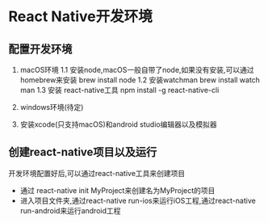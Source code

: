# React Native开发环境

## 配置开发环境

1. macOS环境
  1.1 安装node,macOS一般自带了node,如果没有安装,可以通过homebrew来安装
brew install node
  1.2 安装watchman
brew install watch man
  1.3 安装 react-native工具
npm install -g react-native-cli

2. windows环境(待定)

3. 安装xcode(只支持macOS)和android studio编辑器以及模拟器

## 创建react-native项目以及运行

开发环境配置好后,可以通过react-native工具来创建项目

* 通过 react-native init MyProject来创建名为MyProject的项目
* 进入项目文件夹,通过react-native run-ios来运行iOS工程,通过react-native run-android来运行android工程
